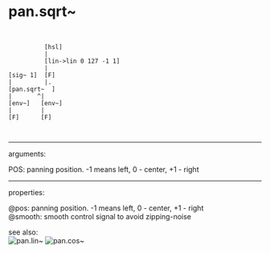 # pan.sqrt~

```


          [hsl]
          |
          [lin->lin 0 127 -1 1]
          |
[sig~ 1]  [F]
|         |.
[pan.sqrt~  ]
|       ^|
[env~]   [env~]
|        |
[F]      [F]

            
```
---
arguments:

POS: panning position. -1 means
            left, 0 - center, +1 - right<br>

---
properties:

@pos: panning
            position. -1 means left, 0 - center, +1 - right<br>
@smooth: smooth control signal to avoid zipping-noise<br>

see also:<br>
![pan.lin~]("img/object_pan.lin~.png")
![pan.cos~]("img/object_pan.cos~.png")

